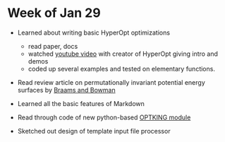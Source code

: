 # Week of Jan 29

* Learned about writing basic HyperOpt optimizations
    - read paper, docs
    - watched [youtube video](https://www.youtube.com/watch?v=Mp1xnPfE4PY) with creator of HyperOpt giving intro and demos
    - coded up several examples and tested on elementary functions.

* Read review article on permutationally invariant potential energy surfaces by [Braams and Bowman](http://www.tandfonline.com/doi/abs/10.1080/01442350903234923)

* Learned all the basic features of Markdown 

* Read through code of new python-based [OPTKING module](https://github.com/psi-rking/optking)

* Sketched out design of template input file processor
